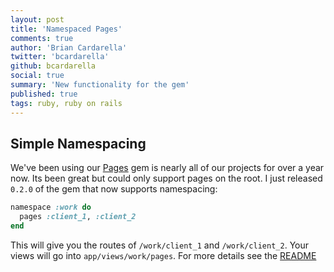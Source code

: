 ```yaml
---
layout: post
title: 'Namespaced Pages'
comments: true
author: 'Brian Cardarella'
twitter: 'bcardarella'
github: bcardarella
social: true
summary: 'New functionality for the gem'
published: true
tags: ruby, ruby on rails
---
```


## Simple Namespacing ##

We've been using our [Pages](https://github.com/dockyard/pages) gem is
nearly all of our projects for over a year now. Its been great but could
only support pages on the root. I just released `0.2.0` of the gem that
now supports namespacing:

```ruby
namespace :work do
  pages :client_1, :client_2
end
```

This will give you the routes of `/work/client_1` and `/work/client_2`.
Your views will go into `app/views/work/pages`. For more details see the
[README](https://github.com/dockyard/pages#namespacing)
